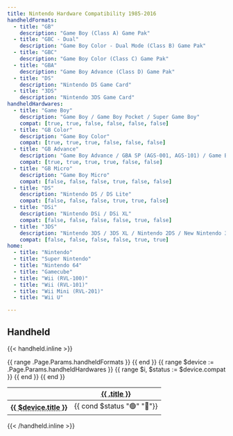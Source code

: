 ```yaml
---
title: Nintendo Hardware Compatibility 1985-2016
handheldFormats:
  - title: "GB"
    description: "Game Boy (Class A) Game Pak"
  - title: "GBC - Dual"
    description: "Game Boy Color - Dual Mode (Class B) Game Pak"
  - title: "GBC"
    description: "Game Boy Color (Class C) Game Pak"
  - title: "GBA"
    description: "Game Boy Advance (Class D) Game Pak"
  - title: "DS"
    description: "Nintendo DS Game Card"
  - title: "3DS"
    description: "Nintendo 3DS Game Card"
handheldHardwares:
  - title: "Game Boy"
    description: "Game Boy / Game Boy Pocket / Super Game Boy"
    compat: [true, true, false, false, false, false]
  - title: "GB Color"
    description: "Game Boy Color"
    compat: [true, true, true, false, false, false]
  - title: "GB Advance"
    description: "Game Boy Advance / GBA SP (AGS-001, AGS-101) / Game Boy Player"
    compat: [true, true, true, true, false, false]
  - title: "GB Micro"
    description: "Game Boy Micro"
    compat: [false, false, false, true, false, false]
  - title: "DS"
    description: "Nintendo DS / DS Lite"
    compat: [false, false, false, true, true, false]
  - title: "DSi"
    description: "Nintendo DSi / DSi XL"
    compat: [false, false, false, false, true, false]
  - title: "3DS"
    description: "Nintendo 3DS / 3DS XL / Nintendo 2DS / New Nintendo 3DS / New Nintendo 3DS XL / New Nintendo 2DS XL"
    compat: [false, false, false, false, true, true]
home:
  - title: "Nintendo"
  - title: "Super Nintendo"
  - title: "Nintendo 64"
  - title: "Gamecube"
  - title: "Wii (RVL-100)"
  - title: "Wii (RVL-101)"
  - title: "Wii Mini (RVL-201)"
  - title: "Wii U"

---
```


## Handheld

{{< handheld.inline >}}
  <table>
    <thead>
      <tr>
        <th></th>
        {{ range .Page.Params.handheldFormats }}
          <th><abbr title="{{ .description }}">{{ .title }}</abbr></th>
        {{ end }}
      </tr>
    </thead>
    <tbody>
      {{ range $device := .Page.Params.handheldHardwares }}
        <tr>
          <th><abbr title="{{ $device.description }}">{{ $device.title }}</abbr></th>
          {{ range $i, $status := $device.compat }}
            <td>{{ cond $status "🟢" "🔴"}}</td>
          {{ end }}
        </tr>
      {{ end }}
    </tbody>
  </table>
{{< /handheld.inline >}}
